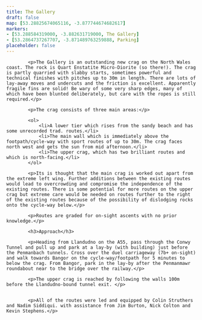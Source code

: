 ```yaml
---
title: The Gallery
draft: false
map: [53.28825674065116, -3.877744674682617]
markers:
- [53.288584319000, -3.882631719000, The Gallery]
- [53.2864737267707, -3.871489763259888, Parking]
placeholder: false
---
```



            <p>The Gallery is an outstanding new crag on the North Wales coast. The rock is Quart Enstatite Micro-Diorite (so there!). The crag is partly quarried with slabby starts, sometimes powerful and technical finishes with pitches up to 30m in length. There are lots of lay-away moves and undercuts and the friction is excellent. Apparently fragile fins are solid! Be wary of some very sharp edges, many of which have been blunted deliberately, but care with the ropes is still required.</p>

            <p>The crag consists of three main areas:</p>

            <ol>
                <li>A lower tier which rises from the sandy beach and has some unrecorded trad. routes.</li>
                <li>The main wall which is immediately above the footpath/cycle-way with sport routes of up to 30m. The crag faces north west and gets the sun from mid afternoon.</li>
                <li>The upper crag, which has two brilliant routes and which is north-facing.</li>
            </ol>

            <p>Its is thought that the main crag is worked out apart from the extreme left wing. Further additions between the existing routes would lead to overcrowding and compromise the independence of the existing routes. There is some potential for more routes on the upper crag but extreme care would be needed on routes further to the right of the existing routes because of the possibility of dislodging rocks onto the cycle-way below.</p>

            <p>Routes are graded for on-sight ascents with no prior knowledge.</p>

            <h3>Approach</h3>

            <p>Heading from Llandudno on the A55, pass through the Conwy Tunnel and pull up and park at a lay-by (with building) just before the Penmanbach tunnels. Cross over the duel carriageway (7b+ on-sight) and walk towards Bangor on the cycle-way/footpath for 5 minutes to below the crag. From Bangor, park in the lay-by after the Penmanmawr roundabout near to the bridge over the railway.</p>

            <p>The upper crag is reached by following the walls 100m before the Llandudno-bound tunnel exit. </p>


            <p>All of the routes were led and equipped by Colin Struthers and Nadim Siddiqui. with assistance from Jim Burton, Nick Colton and Kevin Stephens.</p>




